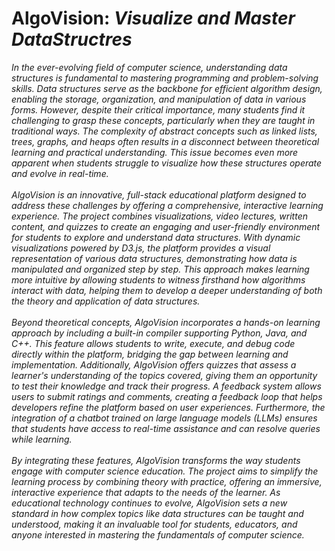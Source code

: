 # AlgoVision: <i> Visualize and Master DataStructres <i/>
In the ever-evolving field of computer science, understanding data structures is fundamental to mastering programming and problem-solving skills. Data structures serve as the backbone for efficient algorithm design, enabling the storage, organization, and manipulation of data in various forms. However, despite their critical importance, many students find it challenging to grasp these concepts, particularly when they are taught in traditional ways. The complexity of abstract concepts such as linked lists, trees, graphs, and heaps often results in a disconnect between theoretical learning and practical understanding. This issue becomes even more apparent when students struggle to visualize how these structures operate and evolve in real-time.<br/><br/>
AlgoVision is an innovative, full-stack educational platform designed to address these challenges by offering a comprehensive, interactive learning experience. The project combines visualizations, video lectures, written content, and quizzes to create an engaging and user-friendly environment for students to explore and understand data structures. With dynamic visualizations powered by D3.js, the platform provides a visual representation of various data structures, demonstrating how data is manipulated and organized step by step. This approach makes learning more intuitive by allowing students to witness firsthand how algorithms interact with data, helping them to develop a deeper understanding of both the theory and application of data structures.<br/><br/>
Beyond theoretical concepts, AlgoVision incorporates a hands-on learning approach by including a built-in compiler supporting Python, Java, and C++. This feature allows students to write, execute, and debug code directly within the platform, bridging the gap between learning and implementation. Additionally, AlgoVision offers quizzes that assess a learner's understanding of the topics covered, giving them an opportunity to test their knowledge and track their progress. A feedback system allows users to submit ratings and comments, creating a feedback loop that helps developers refine the platform based on user experiences. Furthermore, the integration of a chatbot trained on large language models (LLMs) ensures that students have access to real-time assistance and can resolve queries while learning.<br/><br/>
By integrating these features, AlgoVision transforms the way students engage with computer science education. The project aims to simplify the learning process by combining theory with practice, offering an immersive, interactive experience that adapts to the needs of the learner. As educational technology continues to evolve, AlgoVision sets a new standard in how complex topics like data structures can be taught and understood, making it an invaluable tool for students, educators, and anyone interested in mastering the fundamentals of computer science.
